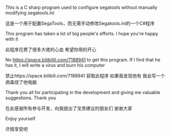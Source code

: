 This is a C sharp program used to configure segatools without manually modifying segatools.ini

这是一个用于配置SegaTools，而无需手动修改Segatools.ini的一个C#程序

This program has taken a lot of big people's efforts. I hope you're happy with it

此程序花费了很多大佬的心血 希望你用的开心

No https://space.bilibilili.com/7188941 to get this program. If I find that he has it, I will write a virus and burn his computer

禁止https://space.bilibili.com/7188941 获取此程序 如果我发现他有 我会写一个病毒烧了他电脑

Thank you all for participating in the development and giving me valuable suggestions. Thank you

在此感谢所有参与开发，向我提出了宝贵建议的朋友们 谢谢大家

Enjoy yourself

尽情享受吧
 
